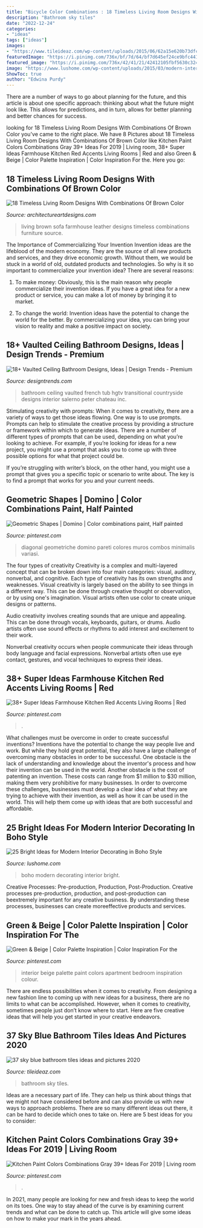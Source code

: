 ```yaml
---
title: "Bicycle Color Combinations : 18 Timeless Living Room Designs With Combinations Of Brown Color"
description: "Bathroom sky tiles"
date: "2022-12-24"
categories:
- "ideas"
tags: ["ideas"]
images:
- "https://www.tileideaz.com/wp-content/uploads/2015/06/62a15e620b73dfca0d6bb7a0447b191d.jpg"
featuredImage: "https://i.pinimg.com/736x/bf/7d/64/bf7d645ef24ce9bfc4418e42d5c3ba2e.jpg"
featured_image: "https://i.pinimg.com/736x/42/41/21/42412105fbf5630c3241b315f2aa1093.jpg"
image: "https://www.lushome.com/wp-content/uploads/2015/03/modern-interiors-boho-style-24.jpg"
ShowToc: true
author: "Edwina Purdy"
---
```



There are a number of ways to go about planning for the future, and this article is about one specific approach: thinking about what the future might look like. This allows for predictions, and in turn, allows for better planning and better chances for success.

	

		
looking for 18 Timeless Living Room Designs With Combinations Of Brown Color you've came to the right place. We have 8 Pictures about 18 Timeless Living Room Designs With Combinations Of Brown Color like Kitchen Paint Colors Combinations Gray 39+ Ideas For 2019 | Living room, 38+ Super Ideas Farmhouse Kitchen Red Accents Living Rooms | Red and also Green &amp; Beige | Color Palette Inspiration | Color Inspiration For the. Here you go:
		
    
## 18 Timeless Living Room Designs With Combinations Of Brown Color

<img loading=lazy src="https://www.architectureartdesigns.com/wp-content/uploads/2016/09/1-27-630x406.jpg" onerror="this.onerror=null;this.src='https://tse3.mm.bing.net/th?id=OIP.6sZyrnAIex2R_lI1l5ET3wHaEx&amp;pid=15.1';" alt="18 Timeless Living Room Designs With Combinations Of Brown Color">

_Source: architectureartdesigns.com_

>living brown sofa farmhouse leather designs timeless combinations furniture source. 

	

The Importance of Commercializing Your Invention
Invention ideas are the lifeblood of the modern economy. They are the source of all new products and services, and they drive economic growth. Without them, we would be stuck in a world of old, outdated products and technologies.
So why is it so important to commercialize your invention idea? There are several reasons:

1. To make money: Obviously, this is the main reason why people commercialize their invention ideas. If you have a great idea for a new product or service, you can make a lot of money by bringing it to market.

2. To change the world: Invention ideas have the potential to change the world for the better. By commercializing your idea, you can bring your vision to reality and make a positive impact on society.


    
## 18+ Vaulted Ceiling Bathroom Designs, Ideas | Design Trends - Premium

<img loading=lazy src="https://images.designtrends.com/wp-content/uploads/2016/09/07162244/Transitional-Vaulted-Ceiling-Bathroom-.jpeg" onerror="this.onerror=null;this.src='https://tse1.mm.bing.net/th?id=OIP.eQfKrWOYY9e4n4vxjXE9UQHaJ3&amp;pid=15.1';" alt="18+ Vaulted Ceiling Bathroom Designs, Ideas | Design Trends - Premium">

_Source: designtrends.com_

>bathroom ceiling vaulted french tub hgtv transitional countryside designs interior salerno peter chateau inc. 

	

Stimulating creativity with prompts:
When it comes to creativity, there are a variety of ways to get those ideas flowing. One way is to use prompts. Prompts can help to stimulate the creative process by providing a structure or framework within which to generate ideas.
There are a number of different types of prompts that can be used, depending on what you’re looking to achieve. For example, if you’re looking for ideas for a new project, you might use a prompt that asks you to come up with three possible options for what that project could be.

If you’re struggling with writer’s block, on the other hand, you might use a prompt that gives you a specific topic or scenario to write about. The key is to find a prompt that works for you and your current needs.

    
## Geometric Shapes | Domino | Color Combinations Paint, Half Painted

<img loading=lazy src="https://i.pinimg.com/736x/42/41/21/42412105fbf5630c3241b315f2aa1093.jpg" onerror="this.onerror=null;this.src='https://tse3.mm.bing.net/th?id=OIP.t4ZsJRdAOtlG0ebcYhXOnQHaJ8&amp;pid=15.1';" alt="Geometric Shapes | Domino | Color combinations paint, Half painted">

_Source: pinterest.com_

>diagonal geometriche domino pareti colores muros combos minimalis variasi. 

	

The four types of creativity
Creativity is a complex and multi-layered concept that can be broken down into four main categories: visual, auditory, nonverbal, and cognitive. Each type of creativity has its own strengths and weaknesses.
Visual creativity is largely based on the ability to see things in a different way. This can be done through creative thought or observation, or by using one's imagination. Visual artists often use color to create unique designs or patterns.

Audio creativity involves creating sounds that are unique and appealing. This can be done through vocals, keyboards, guitars, or drums. Audio artists often use sound effects or rhythms to add interest and excitement to their work.

Nonverbal creativity occurs when people communicate their ideas through body language and facial expressions. Nonverbal artists often use eye contact, gestures, and vocal techniques to express their ideas.

    
## 38+ Super Ideas Farmhouse Kitchen Red Accents Living Rooms | Red

<img loading=lazy src="https://i.pinimg.com/736x/10/7f/fe/107ffe94cb429259f61789f66f2efacd.jpg" onerror="this.onerror=null;this.src='https://tse4.mm.bing.net/th?id=OIP.vcpYXjWvcC7FkqRc0SE_yAAAAA&amp;pid=15.1';" alt="38+ Super Ideas Farmhouse Kitchen Red Accents Living Rooms | Red">

_Source: pinterest.com_

>. 

	

What challenges must be overcome in order to create successful inventions?
Inventions have the potential to change the way people live and work. But while they hold great potential, they also have a large challenge of overcoming many obstacles in order to be successful. One obstacle is the lack of understanding and knowledge about the inventor's process and how their invention can be used in the world. Another obstacle is the cost of patenting an invention. These costs can range from $1 million to $30 million, making them very prohibitive for many businesses. In order to overcome these challenges, businesses must develop a clear idea of what they are trying to achieve with their invention, as well as how it can be used in the world. This will help them come up with ideas that are both successful and affordable.

    
## 25 Bright Ideas For Modern Interior Decorating In Boho Style

<img loading=lazy src="https://www.lushome.com/wp-content/uploads/2015/03/modern-interiors-boho-style-24.jpg" onerror="this.onerror=null;this.src='https://tse4.mm.bing.net/th?id=OIP.h96fwjURUUJv_eDmn3HAIAAAAA&amp;pid=15.1';" alt="25 Bright Ideas for Modern Interior Decorating in Boho Style">

_Source: lushome.com_

>boho modern decorating interior bright. 

	

Creative Processes: Pre-production, Production, Post-Production.
Creative processes pre-production, production, and post-production can beextremely important for any creative business. By understanding these processes, businesses can create moreeffective products and services.

    
## Green &amp; Beige | Color Palette Inspiration | Color Inspiration For The

<img loading=lazy src="https://i.pinimg.com/736x/bf/7d/64/bf7d645ef24ce9bfc4418e42d5c3ba2e.jpg" onerror="this.onerror=null;this.src='https://tse2.mm.bing.net/th?id=OIP.c33rz-_Cx1n2epNIz8r_PwHaLG&amp;pid=15.1';" alt="Green &amp; Beige | Color Palette Inspiration | Color Inspiration For the">

_Source: pinterest.com_

>interior beige palette paint colors apartment bedroom inspiration colour. 

	

There are endless possibilities when it comes to creativity. From designing a new fashion line to coming up with new ideas for a business, there are no limits to what can be accomplished. However, when it comes to creativity, sometimes people just don’t know where to start. Here are five creative ideas that will help you get started in your creative endeavors.

    
## 37 Sky Blue Bathroom Tiles Ideas And Pictures 2020

<img loading=lazy src="https://www.tileideaz.com/wp-content/uploads/2015/06/62a15e620b73dfca0d6bb7a0447b191d.jpg" onerror="this.onerror=null;this.src='https://tse1.mm.bing.net/th?id=OIP.0KnzJLjr2dVBaw530PAr0gHaJ3&amp;pid=15.1';" alt="37 sky blue bathroom tiles ideas and pictures 2020">

_Source: tileideaz.com_

>bathroom sky tiles. 

	

Ideas are a necessary part of life. They can help us think about things that we might not have considered before and can also provide us with new ways to approach problems. There are so many different ideas out there, it can be hard to decide which ones to take on. Here are 5 best ideas for you to consider: 

    
## Kitchen Paint Colors Combinations Gray 39+ Ideas For 2019 | Living Room

<img loading=lazy src="https://i.pinimg.com/736x/b3/7f/cf/b37fcff5913984eb0a77badead0dc274.jpg" onerror="this.onerror=null;this.src='https://tse3.mm.bing.net/th?id=OIP.hLYLMX2s50L58u1j8WDjCAAAAA&amp;pid=15.1';" alt="Kitchen Paint Colors Combinations Gray 39+ Ideas For 2019 | Living room">

_Source: pinterest.com_

>. 

	

In 2021, many people are looking for new and fresh ideas to keep the world on its toes. One way to stay ahead of the curve is by examining current trends and what can be done to catch up. This article will give some ideas on how to make your mark in the years ahead.

